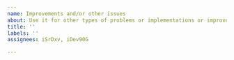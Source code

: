 ```yaml
---
name: Improvements and/or other issues
about: Use it for other types of problems or implementations or improvements, whatever you like
title: ''
labels: ''
assignees: iSrDxv, iDev90G

---
```

